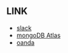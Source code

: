 ## LINK ##

- [slack](https://reinforcement-fx.slack.com)  
- [mongoDB Atlas](https://cloud.mongodb.com)  
- [oanda](https://www.oanda.jp/)  